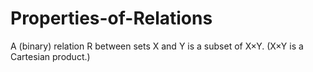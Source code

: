 # Properties-of-Relations
A (binary) relation R between sets X and Y is a subset of X×Y.  (X×Y is a Cartesian product.) 
